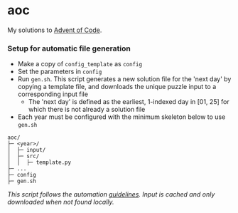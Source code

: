 # aoc
My solutions to [Advent of Code](https://adventofcode.com).

### Setup for automatic file generation
- Make a copy of `config_template` as `config`
- Set the parameters in `config`
- Run `gen.sh`. This script generates a new solution file for the 'next day' by copying a template file, and downloads the unique puzzle input to a corresponding input file
  - The 'next day' is defined as the earliest, 1-indexed day in [01, 25] for which there is not already a solution file
- Each year must be configured with the minimum skeleton below to use `gen.sh`
```
aoc/
├─ <year>/
│  ├─ input/
│  ├─ src/
│  │  ├─ template.py
├─ ...
├─ config
├─ gen.sh
```
*This script follows the automation [guidelines](https://www.reddit.com/r/adventofcode/wiki/faqs/automation/). Input is cached and only downloaded when not found locally.*
